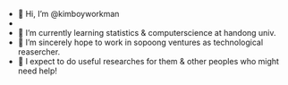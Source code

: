 - 👋 Hi, I’m @kimboyworkman
- 
- 🌱 I’m currently learning statistics & computerscience at handong univ.
- 🌱 I’m sincerely hope to work in sopoong ventures as technological reasercher.
- 🌱 I expect to do useful researches for them & other peoples who might need help!

<!---
kimboyworkman/kimboyworkman is a ✨ special ✨ repository because its `README.md` (this file) appears on your GitHub profile.
You can click the Preview link to take a look at your changes.
--->
